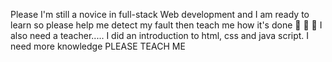Please I'm still a novice in full-stack Web development and I am ready to learn so please help me detect my fault then teach me how it's done 🙏 🙏 🙏
I also need a teacher.....
I did an introduction to html, css and java script. I need more knowledge
PLEASE TEACH ME
